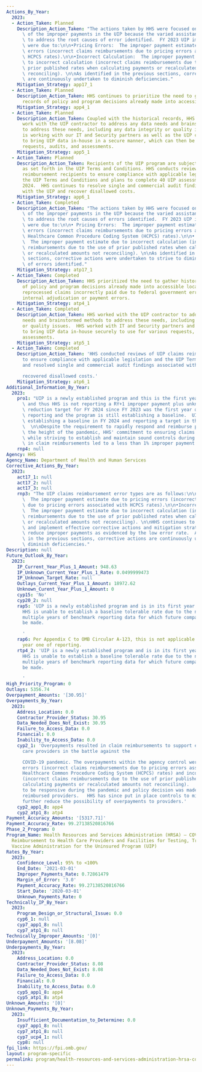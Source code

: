 ```yaml
---
Actions_By_Year:
  2023:
  - Action_Taken: Planned
    Description_Action_Taken: "The actions taken by HHS were focused on the causes\
      \ of the improper payments in the UIP because the varied assistance was targeted\
      \ to address the root causes of error identified.  FY 2023 UIP improper payments\
      \ were due to:\n\n•Pricing Errors:  The improper payment estimate due to pricing\
      \ errors (incorrect claims reimbursements due to pricing errors associated with\
      \ HCPCS rates).\n\n•Incorrect Calculation:  The improper payment estimate due\
      \ to incorrect calculation (incorrect claims reimbursements due to the use of\
      \ prior published rates when calculating payments or recalculated amounts not\
      \ reconciling). \n\nAs identified in the previous sections, corrective actions\
      \ are continuously undertaken to diminish deficiencies."
    Mitigation_Strategy: app17_1
  - Action_Taken: Planned
    Description_Action_Taken: HHS continues to prioritize the need to gather historical
      records of policy and program decisions already made into accessible locations.
    Mitigation_Strategy: app4_1
  - Action_Taken: Planned
    Description_Action_Taken: Coupled with the historical records, HHS continues to
      work with the UIP contractor to address any data needs and brainstorm methods
      to address these needs, including any data integrity or quality issues.  HHS
      is working with our IT and Security partners as well as the UIP contractor,
      to bring UIP data in-house in a secure manner, which can then be used for various
      requests, audits, and assessments.
    Mitigation_Strategy: app5_1
  - Action_Taken: Planned
    Description_Action_Taken: Recipients of the UIP program are subject to review
      as set forth in the UIP Terms and Conditions. HHS conducts reviews of UIP claims
      reimbursement recipients to ensure compliance with applicable legislation and
      the UIP Terms and Conditions and plans to complete 40 UIP assessments by January
      2024.  HHS continues to resolve single and commercial audit findings associated
      with the UIP and recover disallowed costs.
    Mitigation_Strategy: app6_1
  - Action_Taken: Completed
    Description_Action_Taken: "The actions taken by HHS were focused on the causes\
      \ of the improper payments in the UIP because the varied assistance was targeted\
      \ to address the root causes of errors identified.  FY 2023 UIP improper payments\
      \ were due to:\n\n• Pricing Errors:  The improper payment estimate due to pricing\
      \ errors (incorrect claims reimbursements due to pricing errors associated with\
      \ Healthcare Common Procedure Coding System (HCPCS) rates).\n\n• Incorrect Calculation:\
      \  The improper payment estimate due to incorrect calculation (incorrect claims\
      \ reimbursements due to the use of prior published rates when calculating payments\
      \ or recalculated amounts not reconciling). \n\nAs identified in the previous\
      \ sections, corrective actions were undertaken to strive to diminish root causes\
      \ of errors identified."
    Mitigation_Strategy: atp17_1
  - Action_Taken: Completed
    Description_Action_Taken: HHS prioritized the need to gather historical records
      of policy and program decisions already made into accessible locations. HHS
      reprocessed claims incorrectly paid due to federal government error, such as
      internal adjudication or payment errors.
    Mitigation_Strategy: atp4_1
  - Action_Taken: Completed
    Description_Action_Taken: HHS worked with the UIP contractor to address any data
      needs and brainstormed methods to address these needs, including any data integrity
      or quality issues.  HHS worked with IT and Security partners and the UIP contractor
      to bring UIP data in-house securely to use for various requests, audits, and
      assessments.
    Mitigation_Strategy: atp5_1
  - Action_Taken: Completed
    Description_Action_Taken: 'HHS conducted reviews of UIP claims reimbursement recipient
      to ensure compliance with applicable legislation and the UIP Terms and Conditions
      and resolved single and commercial audit findings associated with the UIP and

      recovered disallowed costs.'
    Mitigation_Strategy: atp6_1
Additional_Information_By_Year:
  2023:
    pro1: "UIP is a newly established program and this is the first year of reporting\
      \ and thus HHS is not reporting a RY+1 improper payment plus unknown payment\
      \ reduction target for FY 2024 since FY 2023 was the first year of error rate\
      \ reporting and the program is still establishing a baseline.  UIP anticipates\
      \ establishing a baseline in FY 2024 and reporting a target in the FY 2024 AFR.\
      \  \n\nDespite the requirement to rapidly respond and reimburse providers during\
      \ the height of the pandemic, HHS' commitment to ensuring claims reimbursements\
      \ while striving to establish and maintain sound controls during its $5.4 billion\
      \ in claim reimbursements led to a less than 1% improper payment rate."
    rnp4: null
Agency: HHS
Agency_Name: Department of Health and Human Services
Corrective_Actions_By_Year:
  2023:
    act17_1: null
    act17_2: null
    act17_3: null
    rnp3: "The UIP claims reimbursement error types are as follows:\n\n•Pricing Errors:\
      \  The improper payment estimate due to pricing errors (incorrect claims reimbursements\
      \ due to pricing errors associated with HCPCS rates).\n\n•Incorrect Calculation:\
      \  The improper payment estimate due to incorrect calculation (incorrect claims\
      \ reimbursements due to the use of prior published rates when calculating payments\
      \ or recalculated amounts not reconciling). \n\nHHS continues to prioritize\
      \ and implement effective corrective actions and mitigation strategies that\
      \ reduce improper payments as evidenced by the low error rate.  As identified\
      \ in the previous sections, corrective actions are continuously undertaken to\
      \ diminish deficiencies."
Description: null
Future_Outlook_By_Year:
  2023:
    IP_Current_Year_Plus_1_Amount: 948.63
    IP_Unknown_Current_Year_Plus_1_Rate: 0.0499999473
    IP_Unknown_Target_Rate: null
    Outlays_Current_Year_Plus_1_Amount: 18972.62
    Unknown_Curent_Year_Plus_1_Amount: 0
    cyp15: 'No'
    cyp20_2: null
    rap5: 'UIP is a newly established program and is in its first year of reporting.
      HHS is unable to establish a baseline tolerable rate due to the need to gather
      multiple years of benchmark reporting data for which future comparisons can
      be made.

      '
    rap6: Per Appendix C to OMB Circular A-123, this is not applicable as this is
      year one of reporting.
    rtp4_2: 'UIP is a newly established program and is in its first year of reporting.
      HHS is unable to establish a baseline tolerable rate due to the need to gather
      multiple years of benchmark reporting data for which future comparisons can
      be made.

      '
High_Priority_Program: 0
Outlays: 5356.74
Overpayment_Amounts: '[30.95]'
Overpayments_By_Year:
  2023:
    Address_Location: 0.0
    Contractor_Provider_Status: 30.95
    Data_Needed_Does_Not_Exist: 30.95
    Failure_to_Access_Data: 0.0
    Financial: 0.0
    Inability_to_Access_Data: 0.0
    cyp2_1: 'Overpayments resulted in claim reimbursements to support eligible health
      care providers in the battle against the

      COVID-19 pandemic. The overpayments within the agency control were due to pricing
      errors (incorrect claims reimbursements due to pricing errors associated with
      Healthcare Common Procedure Coding System (HCPCS) rates) and incorrect calculation
      (incorrect claims reimbursements due to the use of prior published rates when
      calculating payments or recalculated amounts not reconciling).   HHS was required
      to be responsive during the pandemic and policy decision was made to rapidly
      reimbursed providers.   HHS has since put in place controls to mitigate and
      further reduce the possibility of overpayments to providers.'
    cyp2_app1_8: app4
    cyp2_atp1_8: atp4
Payment_Accuracy_Amounts: '[5317.71]'
Payment_Accuracy_Rate: 99.27138520816766
Phase_2_Program: 0
Program_Name: Health Resources and Services Administration (HRSA) – COVID-19 Claims
  Reimbursement to Health Care Providers and Facilities for Testing, Treatment, and
  Vaccine Administration for the Uninsured Program (UIP)
Rates_By_Year:
  2023:
    Confidence_Level: 95% to <100%
    End_Date: '2021-03-01'
    Improper_Payments_Rate: 0.72861479
    Margin_of_Error: '3.0'
    Payment_Accuracy_Rate: 99.27138520816766
    Start_Date: '2020-03-01'
    Unknown_Payments_Rate: 0
Technically_IP_By_Year:
  2023:
    Program_Design_or_Structural_Issue: 0.0
    cyp6_1: null
    cyp7_app1_8: null
    cyp7_atp1_8: null
Technically_Improper_Amounts: '[0]'
Underpayment_Amounts: '[8.08]'
Underpayments_By_Year:
  2023:
    Address_Location: 0.0
    Contractor_Provider_Status: 8.08
    Data_Needed_Does_Not_Exist: 8.08
    Failure_to_Access_Data: 0.0
    Financial: 0.0
    Inability_to_Access_Data: 0.0
    cyp5_app1_8: app4
    cyp5_atp1_8: atp4
Unknown_Amounts: '[0]'
Unknown_Payments_By_Year:
  2023:
    Insufficient_Documentation_to_Determine: 0.0
    cyp7_app1_8: null
    cyp7_atp1_8: null
    cyp7_ucp4_1: null
    cyp8: null
fpi_link: https://fpi.omb.gov/
layout: program-specific
permalink: program/health-resources-and-services-administration-hrsa-covid-19-c-6a8b0f8e.html
---
```

